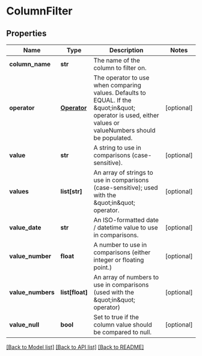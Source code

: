 # ColumnFilter

## Properties
Name | Type | Description | Notes
------------ | ------------- | ------------- | -------------
**column_name** | **str** | The name of the column to filter on.  | 
**operator** | [**Operator**](Operator.md) | The operator to use when comparing values. Defaults to EQUAL. If the \&quot;in\&quot; operator is used, either values or valueNumbers should be populated.  | [optional] 
**value** | **str** | A string to use in comparisons (case-sensitive).  | [optional] 
**values** | **list[str]** | An array of strings to use in comparisons (case-sensitive); used with the \&quot;in\&quot; operator.  | [optional] 
**value_date** | **str** | An ISO-formatted date / datetime value to use in comparisons.  | [optional] 
**value_number** | **float** | A number to use in comparisons (either integer or floating point.)  | [optional] 
**value_numbers** | **list[float]** | An array of numbers to use in comparisons (used with the \&quot;in\&quot; operator)  | [optional] 
**value_null** | **bool** | Set to true if the column value should be compared to null.  | [optional] 

[[Back to Model list]](../README.md#documentation-for-models) [[Back to API list]](../README.md#documentation-for-api-endpoints) [[Back to README]](../README.md)


